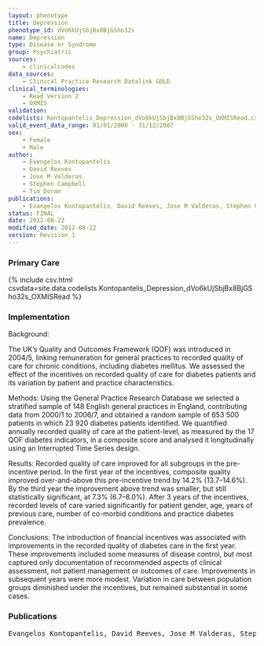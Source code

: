 ```yaml
---
layout: phenotype
title: Depression
phenotype_id: dVo6kUjSbjBx8BjGSho32s
name: Depression
type: Disease or Syndrome
group: Psychiatric
sources: 
    - clinicalcodes
data_sources:
    - Clinical Practice Research Datalink GOLD
clinical_terminologies:
    - Read Version 2
    - OXMIS
validation:
codelists: Kontopantelis_Depression_dVo6kUjSbjBx8BjGSho32s_OXMISRead.csv
valid_event_data_range: 01/01/2000 - 31/12/2007
sex:
    - Female
    - Male
author:
    - Evengelos Kontopantelis
    - David Reeves
    - Jose M Valderas
    - Stephen Campbell
    - Tim Doran    
publications:
    - Evangelos Kontopantelis, David Reeves, Jose M Valderas, Stephen Campbell, Tim Doran, Recorded quality of primary care for patients with diabetes in England before and after the introduction of a financial incentive scheme a longitudinal observational study. BMJ Qual Saf, 22, 53-64, 2013.
status: FINAL
date: 2012-08-22
modified_date: 2012-08-22
version: Revision 1
---
```


### Primary Care

{% include csv.html csvdata=site.data.codelists.Kontopantelis_Depression_dVo6kUjSbjBx8BjGSho32s_OXMISRead %}

### Implementation

Background:

The UK’s Quality and Outcomes
Framework (QOF) was introduced in 2004/5,
linking remuneration for general practices to
recorded quality of care for chronic conditions,
including diabetes mellitus. We assessed the
effect of the incentives on recorded quality of
care for diabetes patients and its variation by
patient and practice characteristics.

Methods: 
Using the General Practice Research
Database we selected a stratified sample of 148
English general practices in England, contributing
data from 2000/1 to 2006/7, and obtained a
random sample of 653 500 patients in which
23 920 diabetes patients identified. We
quantified annually recorded quality of care at
the patient-level, as measured by the 17 QOF
diabetes indicators, in a composite score and
analysed it longitudinally using an Interrupted
Time Series design.

Results:
Recorded quality of care improved for all
subgroups in the pre-incentive period. In the first
year of the incentives, composite quality
improved over-and-above this pre-incentive trend
by 14.2% (13.7–14.6%). By the third year the
improvement above trend was smaller, but still
statistically significant, at 7.3% (6.7–8.0%). After
3 years of the incentives, recorded levels of care
varied significantly for patient gender, age, years
of previous care, number of co-morbid
conditions and practice diabetes prevalence.

Conclusions:
The introduction of financial
incentives was associated with improvements in
the recorded quality of diabetes care in the first
year. These improvements included some
measures of disease control, but most captured
only documentation of recommended aspects of
clinical assessment, not patient management or
outcomes of care. Improvements in subsequent years were more modest. Variation in care
between population groups diminished under
the incentives, but remained substantial in some
cases.

### Publications

<pre>
Evangelos Kontopantelis, David Reeves, Jose M Valderas, Stephen Campbell, Tim Doran, Recorded quality of primary care for patients with diabetes in England before and after the introduction of a financial incentive scheme a longitudinal observational study. BMJ Qual Saf, 22, 53-64, 2013.
</pre>
